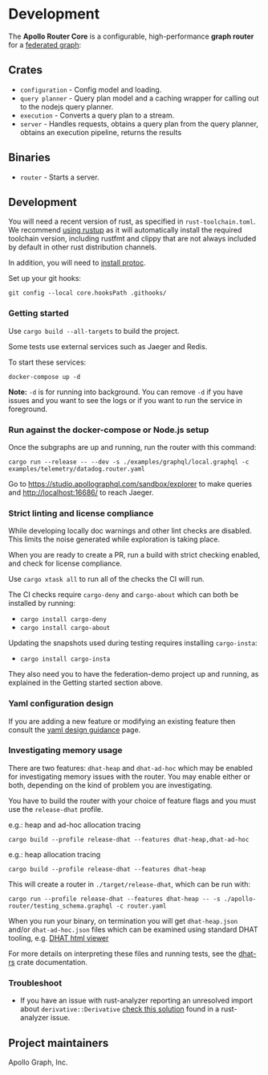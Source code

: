 # Development

The **Apollo Router Core** is a configurable, high-performance **graph router** for a [federated graph](https://www.apollographql.com/docs/federation/):

## Crates

* `configuration` - Config model and loading.
* `query planner` - Query plan model and a caching wrapper for calling out to the nodejs query planner.
* `execution` - Converts a query plan to a stream.
* `server` - Handles requests,
     obtains a query plan from the query planner,
     obtains an execution pipeline,
     returns the results

## Binaries

* `router` - Starts a server.

## Development

You will need a recent version of rust, as specified in `rust-toolchain.toml`.
We recommend [using rustup](https://www.rust-lang.org/tools/install)
as it will automatically install the required toolchain version,
including rustfmt and clippy
that are not always included by default in other rust distribution channels.

In addition, you will need to [install protoc](https://grpc.io/docs/protoc-installation/).

Set up your git hooks:

```shell
git config --local core.hooksPath .githooks/
```

### Getting started

Use `cargo build --all-targets` to build the project.

Some tests use external services such as Jaeger and Redis.

To start these services:

```
docker-compose up -d
```

**Note:** `-d` is for running into background. You can remove `-d` if you
have issues and you want to see the logs or if you want to run the service
in foreground.

### Run against the docker-compose or Node.js setup

Once the subgraphs are up and running, run the router with this command:

```shell
cargo run --release -- --dev -s ./examples/graphql/local.graphql -c examples/telemetry/datadog.router.yaml
```

Go to <https://studio.apollographql.com/sandbox/explorer> to make queries and
<http://localhost:16686/> to reach Jaeger.

### Strict linting and license compliance

While developing locally doc warnings and other lint checks are disabled.
This limits the noise generated while exploration is taking place.

When you are ready to create a PR, run a build with strict checking enabled,
and check for license compliance.

Use `cargo xtask all` to run all of the checks the CI will run.

The CI checks require `cargo-deny` and `cargo-about` which can both be installed by running:

* `cargo install cargo-deny`
* `cargo install cargo-about`

Updating the snapshots used during testing requires installing `cargo-insta`:

* `cargo install cargo-insta`

They also need you to have the federation-demo project up and running,
as explained in the Getting started section above.

### Yaml configuration design

If you are adding a new feature or modifying an existing feature then consult the [yaml design guidance](dev-docs/yaml-design-guidance.md) page.

### Investigating memory usage

There are two features: `dhat-heap` and `dhat-ad-hoc` which may be enabled for investigating memory issues
with the router. You may enable either or both, depending on the kind of problem you are investigating.

You have to build the router with your choice of feature flags and you must use the `release-dhat` profile.

e.g.: heap and ad-hoc allocation tracing

```shell
cargo build --profile release-dhat --features dhat-heap,dhat-ad-hoc
```

e.g.: heap allocation tracing

```shell
cargo build --profile release-dhat --features dhat-heap 
```

This will create a router in `./target/release-dhat`, which can be run with:
```shell
cargo run --profile release-dhat --features dhat-heap -- -s ./apollo-router/testing_schema.graphql -c router.yaml
```

When you run your binary, on termination you will get `dhat-heap.json` and/or `dhat-ad-hoc.json` files which can
be examined using standard DHAT tooling, e.g. [DHAT html viewer](https://nnethercote.github.io/dh_view/dh_view.html)

For more details on interpreting these files and running tests, see the [dhat-rs](https://docs.rs/dhat/latest/dhat/#running) crate documentation.

### Troubleshoot

* If you have an issue with rust-analyzer reporting an unresolved import about `derivative::Derivative` [check this solution](https://github.com/rust-analyzer/rust-analyzer/issues/7459#issuecomment-876796459) found in a rust-analyzer issue.

## Project maintainers

Apollo Graph, Inc.
